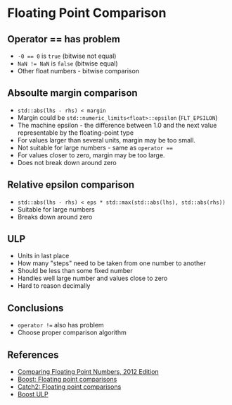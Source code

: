 # Floating Point Comparison

## Operator == has problem
* `-0 == 0` is `true` (bitwise not equal)
* `NaN != NaN` is `false` (bitwise equal)
* Other float numbers - bitwise comparison

## Absoulte margin comparison 
* `std::abs(lhs - rhs) < margin`
* Margin could be `std::numeric_limits<float>::epsilon` (`FLT_EPSILON`)
* The machine epsilon - the difference between 1.0 and the next value representable by the floating-point type
* For values larger than several units, margin may be too small.
* Not suitable for large numbers - same as `operator ==`
* For values closer to zero, margin may be too large.
* Does not break down around zero

## Relative epsilon comparison
* `std::abs(lhs - rhs) < eps * std::max(std::abs(lhs), std::abs(rhs))` 
* Suitable for large numbers
* Breaks down around zero

## ULP
* Units in last place
* How many "steps" need to be taken from one number to another
* Should be less than some fixed number
* Handles well large number and values close to zero
* Hard to reason decimally

## Conclusions
* `operator !=` also has problem
* Choose proper comparison algorithm

## References
* [Comparing Floating Point Numbers, 2012 Edition](https://randomascii.wordpress.com/2012/02/25/comparing-floating-point-numbers-2012-edition/)
* [Boost: Floating point comparisons](https://www.boost.org/doc/libs/1_34_0/libs/test/doc/components/test_tools/floating_point_comparison.html)
* [Catch2: Floating point comparisons](https://github.com/catchorg/Catch2/blob/devel/docs/comparing-floating-point-numbers.md#top)
* [Boost ULP](https://www.boost.org/doc/libs/1_48_0/libs/math/doc/sf_and_dist/html/math_toolkit/utils/next_float/float_distance.html)


